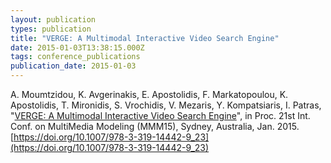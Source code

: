 ```yaml
---
layout: publication
types: publication
title: "VERGE: A Multimodal Interactive Video Search Engine"
date: 2015-01-03T13:38:15.000Z
tags: conference_publications
publication_date: 2015-01-03
---
```

A. Moumtzidou, K. Avgerinakis, E. Apostolidis, F. Markatopoulou, K. Apostolidis, T. Mironidis, S. Vrochidis, V. Mezaris, Y. Kompatsiaris, I. Patras, "[VERGE: A Multimodal Interactive Video Search Engine](https://www.researchgate.net/publication/271049975_VERGE_A_Multimodal_Interactive_Video_Search_Engine)", in Proc. 21st Int. Conf. on MultiMedia Modeling (MMM15), Sydney, Australia, Jan. 2015. [https://doi.org/10.1007/978-3-319-14442-9_23](https://doi.org/10.1007/978-3-319-14442-9_23)